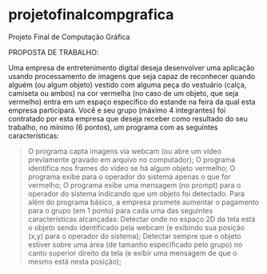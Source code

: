 # projetofinalcompgrafica
Projeto Final de Computação Gráfica

PROPOSTA DE TRABALHO:

Uma empresa de entretenimento digital deseja desenvolver uma aplicação usando processamento de imagens que seja capaz de reconhecer quando alguém (ou algum objeto) vestido com alguma peça do vestuário (calça, camiseta ou ambos) na cor vermelha (no caso de um objeto, que seja vermelho) entra em um espaço específico do estande na feira da qual esta empresa participará.
Você e seu grupo (máximo 4 integrantes) foi contratado por esta empresa que deseja receber como resultado do seu trabalho, no mínimo (6 pontos), um programa com as seguintes características:
> O programa capta imagens via webcam (ou abre um vídeo previamente gravado em arquivo no computador);
> O programa identifica nos frames do vídeo se há algum objeto vermelho;
> O programa exibe para o operador do sistema apenas o que for vermelho;
> O programa exibe uma mensagem (no prompt) para o operador do sistema indicando que um objeto foi detectado.
Para além do programa básico, a empresa promete aumentar o pagamento para o grupo (em 1 ponto) para cada uma das seguintes características alcançadas:
> Detectar onde no espaço 2D da tela está o objeto sendo identificado pela webcam (e exibindo sua posição (x,y) para o operador do sistema);
> Detectar sempre que o objeto estiver sobre uma área (de tamanho especificado pelo grupo) no canto superior direito da tela (e exibir uma mensagem de que o mesmo está nesta posição);
